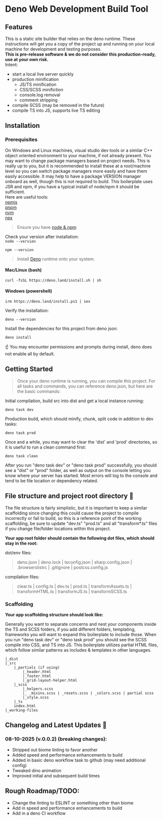 # Deno Web Development Build Tool

## Features

This is a static site builder that relies on the deno runtime. These instructions will get you a copy of the project up and running on your local machine for development and testing purposes. 
<br />
**This is pre-release software &amp; we do not consider this production-ready, use at your own risk.**
<br />
Intent:
- start a local live server quickly
- production minification
    - JS/TS minification
    - CSS/SCSS minifiction
    - console.log removal
    - comment stripping
- compile SCSS (may be removed in the future)
- compile TS into JS, supports live TS editing

## Installation

### Prerequisites
On Windows and Linux machines, visual studio dev tools or a similar C++ object oriented environment to your machine, if not already present. You may want to change package managers based on project needs. This is really up to you, but it is recommended to install these at a root/machine level so you can switch package managers more easily and have them easily accessible. It may help to have a package VERSION manager onboard as well, though this is not required to build. This boilerplate uses JSR and npm, if you have a typical install of node/npm it should be sufficient. 
<br/>Here are useful tools: 
<br/>
[npmjs](https://www.npmjs.com/) <br/> 
[pnpm](https://pnpm.io/) <br/> 
[nvm](https://github.com/nvm-sh/nvm) <br/> 
[npx](https://docs.npmjs.com/cli/v7/commands/npx) <br/> 

> Ensure you have [node &amp; npm](https://nodejs.org/en):

Check your version after installation: <br/>
``node --version``
<br/>

``npm --version``
<br/>

> Install [Deno](https://deno.com/) runtime onto your system.

#### Mac/Linux (bash)

``curl -fsSL https://deno.land/install.sh | sh``

#### Windows (powershell)
```irm https://deno.land/install.ps1 | iex```

Verify the installation:

``deno --version``

Install the dependencies for this project from deno json: 
<br/>

`` deno install ``
<br/>

☝️ You may encounter permissions and prompts during install, deno does not enable all by default. 

## Getting Started
>Once your deno runtime is running, you can compile this project. For all tasks and commands, you can reference deno.json, but here are the basic commands:

Initial compilation, build src into dist and get a local instance running:

``deno task dev``

Production build, which should minify, chunk, split code in addition to dev tasks:

``deno task prod``

Once and a while, you may want to clear the 'dist' and 'prod' directories, so it is useful to run a clean command first:

``deno task clean``

After you run "deno task dev" or "deno task prod" successfully, you should see a "dist" or "prod" folder, as well as output on the console letting you know where your server has started. Most errors will log to the console and tend to be file location or dependency related. 

## File structure and project root directory 📁

The file structure is fairly simplistic, but it is important to keep a similar scaffolding since changing this could cause the project to compile incorrectly or fail to build, so this is a reference point of the working scaffolding, be sure to update "dev.ts" "prod.ts" and all "transform*.ts" files if you change file/folder locations within this project. 

**Your app root folder should contain the following dot files, which should stay in the root:**

dot/env files:

>deno.json | deno.lock | tsconfig.json | sharp.config.json | .browserslistrc | .gitignore | postcss.config.js 

compilation files:

>clear.ts | config.ts | dev.ts | prod.ts | transformAssets.ts | transformHTML.ts | transformJS.ts | transformSCSS.ts


### Scaffolding 

**Your app scaffolding structure should look like:**

Generally you want to separate concerns and nest your components inside the TS and SCSS folders, if you add different folders, templating, frameworks you will want to expand this boilerplate to include those. When you run "deno task dev" or "deno task prod" you should see the SCSS compile into CSS, and TS into JS. This boilerplate utilizes partial HTML files, which follow similar patterns as includes &amp; templates in other languages. 
~~~
|_dist 
|_src
    |_partials (if using)
        |_header.html
        |_footer.html
        |_grid-layout-helper.html
    |_scss
        |_helpers.scss
        |_ _mixins.scss | _resets.scss | _colors.scss | partial scss
        |_style.scss
    |_ts
    index.html
|_working-files
~~~

## Changelog and Latest Updates 🔔

### 08-10-2025 (v.0.0.2) (breaking changes):

- Stripped out biome linting to favor another
- Added speed and performance enhancements to build
- Added in basic deno workflow task to github (may need additional config)
- Tweaked dino animation
- Improved initial and subsequent build times

## Rough Roadmap/TODO:

- Change the linting to ESLINT or something other than biome
- Add in speed and performance enhancements to build
- Add in a deno CI workflow 